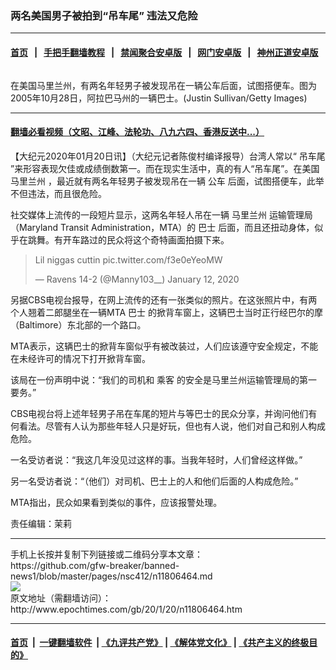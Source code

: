 ### 两名美国男子被拍到“吊车尾” 违法又危险
------------------------

#### [首页](https://github.com/gfw-breaker/banned-news1/blob/master/README.md) &nbsp;&nbsp;|&nbsp;&nbsp; [手把手翻墙教程](https://github.com/gfw-breaker/guides/wiki) &nbsp;&nbsp;|&nbsp;&nbsp; [禁闻聚合安卓版](https://github.com/gfw-breaker/bn-android) &nbsp;&nbsp;|&nbsp;&nbsp; [网门安卓版](https://github.com/oGate2/oGate) &nbsp;&nbsp;|&nbsp;&nbsp; [神州正道安卓版](https://github.com/SzzdOgate/update) 



<div><img alt="" class="aligncenter wp-post-image" src="http://i.epochtimes.com/assets/uploads/2020/01/GettyImages-56025846-600x400.jpg"/>
<div class="red16 caption">
 <p>
  在美国马里兰州，有两名年轻男子被发现吊在一辆公车后面，试图搭便车。图为2005年10月28日，阿拉巴马州的一辆巴士。(Justin Sullivan/Getty Images)
 </p>
</div>
</div><hr/>

#### [翻墙必看视频（文昭、江峰、法轮功、八九六四、香港反送中...）](http://167.172.214.107/home.html)

<div><p>
 【大纪元2020年01月20日讯】（大纪元记者陈俊村编译报导）台湾人常以“
 <ok href="http://www.epochtimes.com/gb/tag/%E5%90%8A%E8%BD%A6%E5%B0%BE.html">
  吊车尾
 </ok>
 ”来形容表现欠佳或成绩倒数第一。而在现实生活中，真的有人“吊车尾”。在美国
 <ok href="http://www.epochtimes.com/gb/tag/%E9%A9%AC%E9%87%8C%E5%85%B0%E5%B7%9E.html">
  马里兰州
 </ok>
 ，最近就有两名年轻男子被发现吊在一辆
 <ok href="http://www.epochtimes.com/gb/tag/%E5%85%AC%E8%BD%A6.html">
  公车
 </ok>
 后面，试图搭便车，此举不但违法，而且很危险。
</p>
<p>
 社交媒体上流传的一段短片显示，这两名年轻人吊在一辆
 <ok href="http://www.epochtimes.com/gb/tag/%E9%A9%AC%E9%87%8C%E5%85%B0%E5%B7%9E.html">
  马里兰州
 </ok>
 运输管理局（Maryland Transit Administration，MTA）的
 <ok href="http://www.epochtimes.com/gb/tag/%E5%B7%B4%E5%A3%AB.html">
  巴士
 </ok>
 后面，而且还扭动身体，似乎在跳舞。有开车路过的民众将这个奇特画面拍摄下来。
</p>
<blockquote class="twitter-tweet">
 <p dir="ltr" lang="en">
  Lil niggas cuttin
  <ok href="https://t.co/f3e0eYeoMW">
   pic.twitter.com/f3e0eYeoMW
  </ok>
 </p>
 <p>
  — Ravens 14-2 (@Manny103__)
  <ok href="https://twitter.com/Manny103__/status/1216460050262319104?ref_src=twsrc%5Etfw">
   January 12, 2020
  </ok>
 </p>
</blockquote>
<p>
 <p>
  另据CBS电视台报导，在网上流传的还有一张类似的照片。在这张照片中，有两个人翘着二郎腿坐在一辆MTA
  <ok href="http://www.epochtimes.com/gb/tag/%E5%B7%B4%E5%A3%AB.html">
   巴士
  </ok>
  的掀背车窗上，这辆巴士当时正行经巴尔的摩（Baltimore）东北部的一个路口。
 </p>
 <p>
  MTA表示，这辆巴士的掀背车窗似乎有被改装过，人们应该遵守安全规定，不能在未经许可的情况下打开掀背车窗。
 </p>
 <p>
  该局在一份声明中说：“我们的司机和
  <ok href="http://www.epochtimes.com/gb/tag/%E4%B9%98%E5%AE%A2.html">
   乘客
  </ok>
  的安全是马里兰州运输管理局的第一要务。”
 </p>
 <p>
  CBS电视台将上述年轻男子吊在车尾的短片与等巴士的民众分享，并询问他们有何看法。尽管有人认为那些年轻人只是好玩，但也有人说，他们对自己和别人构成危险。
 </p>
 <p>
  一名受访者说：“我这几年没见过这样的事。当我年轻时，人们曾经这样做。”
 </p>
 <p>
  另一名受访者说：“（他们）对司机、巴士上的人和他们后面的人构成危险。”
 </p>
 <p>
  MTA指出，民众如果看到类似的事件，应该报警处理。
 </p>
 <p>
 </p>
 <p>
  责任编辑：茉莉
 </p>
</p></div>
<hr/>
手机上长按并复制下列链接或二维码分享本文章：<br/>
https://github.com/gfw-breaker/banned-news1/blob/master/pages/nsc412/n11806464.md <br/>
<a href='https://github.com/gfw-breaker/banned-news1/blob/master/pages/nsc412/n11806464.md'><img src='https://github.com/gfw-breaker/banned-news1/blob/master/pages/nsc412/n11806464.md.png'/></a> <br/>
原文地址（需翻墙访问）：http://www.epochtimes.com/gb/20/1/20/n11806464.htm


------------------------
#### [首页](https://github.com/gfw-breaker/banned-news1/blob/master/README.md) &nbsp;|&nbsp; [一键翻墙软件](https://github.com/gfw-breaker/nogfw/blob/master/README.md) &nbsp;| [《九评共产党》](https://github.com/gfw-breaker/9ping.md/blob/master/README.md#九评之一评共产党是什么) | [《解体党文化》](https://github.com/gfw-breaker/jtdwh.md/blob/master/README.md) | [《共产主义的终极目的》](https://github.com/gfw-breaker/gczydzjmd.md/blob/master/README.md)


<img src='http://gfw-breaker.win/banned-news/pages/nsc412/n11806464.md' width='0px' height='0px'/>